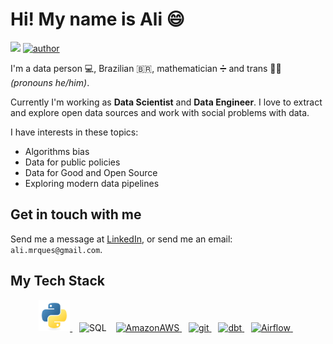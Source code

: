 # Hi! My name is Ali 😄

![](https://komarev.com/ghpvc/?username=alimarques)
[![author](https://img.shields.io/badge/author-Ali_Marques-orange.svg)](https://www.linkedin.com/in/ali-marques/)

I'm a data person 💻, Brazilian 🇧🇷, mathematician ➗ and trans 🏳️‍⚧️ *(pronouns he/him)*.

Currently I'm working as **Data Scientist** and **Data Engineer**. I love to extract and explore open data sources and work with social problems with data.

I have interests in these topics:
- Algorithms bias
- Data for public policies
- Data for Good and Open Source
- Exploring modern data pipelines

## Get in touch with me 
Send me a message at [LinkedIn](https://www.linkedin.com/in/ali-marques/), or send me an email: `ali.mrques@gmail.com`.

## My Tech Stack
<p align="center">
  <a href="https://www.python.org" target="_blank"> <img src="https://raw.githubusercontent.com/devicons/devicon/master/icons/python/python-original.svg" alt="python" width="50" height="50"/> </a> &ensp;
  <a target="_blank"> <img src="https://static-00.iconduck.com/assets.00/sql-database-generic-icon-760x1024-z6gbzcs2.png" alt="SQL" width="40" height="50"/> </a> &ensp;
  <a href="https://aws.amazon.com/" target="_blank"> <img src="https://upload.wikimedia.org/wikipedia/commons/thumb/9/93/Amazon_Web_Services_Logo.svg/1280px-Amazon_Web_Services_Logo.svg.png" alt="AmazonAWS" width="80" height="50"/> </a> &ensp;
	<a href="https://git-scm.com/" target="_blank"> <img src="https://www.vectorlogo.zone/logos/git-scm/git-scm-icon.svg" alt="git" width="50" height="50"/> </a> &ensp;
  <a href="https://www.getdbt.com/" target="_blank"> <img src="https://seeklogo.com/images/D/dbt-logo-E4B0ED72A2-seeklogo.com.png" alt="dbt" width="120" height="50"/> </a> &ensp;
  <a href="https://airflow.apache.org/" target="_blank"> <img src="https://airflow.apache.org/docs/apache-airflow/2.3.2/_images/pin_large.png" alt="Airflow" width="50" height="50"/> </a> &ensp;
    </p>
